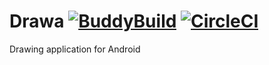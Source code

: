 # Drawa [![BuddyBuild](https://dashboard.buddybuild.com/api/statusImage?appID=5782be0de7755301001ac2e1&branch=master&build=latest)](https://dashboard.buddybuild.com/apps/5782be0de7755301001ac2e1/build/latest?branch=master) [![CircleCI](https://circleci.com/gh/solkin/drawa-android.svg?style=shield)](https://circleci.com/gh/solkin/drawa-android)
Drawing application for Android
